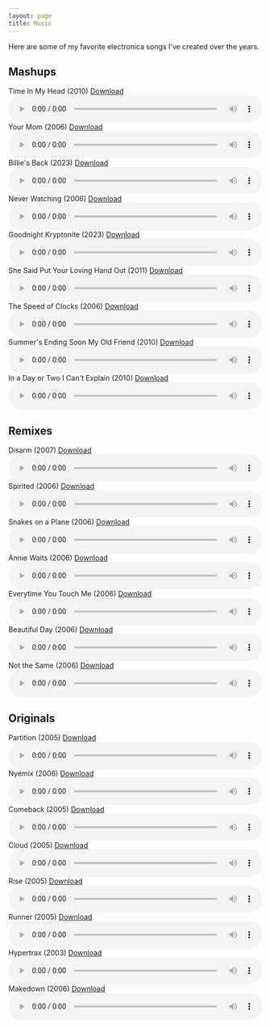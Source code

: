 ```yaml
---
layout: page
title: Music
---
```


Here are some of my favorite electronica songs I've created over the years.

## Mashups

<div class="audio-player" id="time-in-my-head">
  <div class="title-download-container">
    <a href="#time-in-my-head" style="text-decoration: none; color: inherit;"><span>Time In My Head (2010)</span></a>
    <a href="/downloads/mashups/04%20Time%20In%20My%20Head.mp3" class="download-link" download="Jace Browning - Time In My Head.mp3">Download</a>
  </div>
  <audio controls style="width:100%;">
    <source src="/downloads/mashups/04%20Time%20In%20My%20Head.mp3" type="audio/mpeg">
  </audio>
</div>

<div class="audio-player" id="your-mom">
  <div class="title-download-container">
    <a href="#your-mom" style="text-decoration: none; color: inherit;"><span>Your Mom (2006)</span></a>
    <a href="/downloads/mashups/02%20Your%20Mom.mp3" class="download-link" download="Jace Browning - Your Mom.mp3">Download</a>
  </div>
  <audio controls style="width:100%;">
    <source src="/downloads/mashups/02%20Your%20Mom.mp3" type="audio/mpeg">
  </audio>
</div>

<div class="audio-player" id="billies-back">
  <div class="title-download-container">
    <a href="#billies-back" style="text-decoration: none; color: inherit;"><span>Billie's Back (2023)</span></a>
    <a href="/downloads/mashups/08%20Billie's%20Back.mp3" class="download-link" download="Jace Browning - Billie's Back.mp3">Download</a>
  </div>
  <audio controls style="width:100%;">
    <source src="/downloads/mashups/08%20Billie's%20Back.mp3" type="audio/mpeg">
  </audio>
</div>

<div class="audio-player" id="never-watching">
  <div class="title-download-container">
    <a href="#never-watching" style="text-decoration: none; color: inherit;"><span>Never Watching (2006)</span></a>
    <a href="/downloads/mashups/03%20Never%20Watching.mp3" class="download-link" download="Jace Browning - Never Watching.mp3">Download</a>
  </div>
  <audio controls style="width:100%;">
    <source src="/downloads/mashups/03%20Never%20Watching.mp3" type="audio/mpeg">
  </audio>
</div>

<div class="audio-player" id="goodnight-kryptonite">
  <div class="title-download-container">
    <a href="#goodnight-kryptonite" style="text-decoration: none; color: inherit;"><span>Goodnight Kryptonite (2023)</span></a>
    <a href="/downloads/mashups/09%20Goodnight%20Kryptonite.mp3" class="download-link" download="Jace Browning - Goodnight Kryptonite.mp3">Download</a>
  </div>
  <audio controls style="width:100%;">
    <source src="/downloads/mashups/09%20Goodnight%20Kryptonite.mp3" type="audio/mpeg">
  </audio>
</div>

<div class="audio-player" id="she-said-put-your-loving-hand-out">
  <div class="title-download-container">
    <a href="#she-said-put-your-loving-hand-out" style="text-decoration: none; color: inherit;"><span>She Said Put Your Loving Hand Out (2011)</span></a>
    <a href="/downloads/mashups/07%20She%20Said%20Put%20Your%20Loving%20Hand%20Out.mp3" class="download-link" download="Jace Browning - She Said Put Your Loving Hand Out.mp3">Download</a>
  </div>
  <audio controls style="width:100%;">
    <source src="/downloads/mashups/07%20She%20Said%20Put%20Your%20Loving%20Hand%20Out.mp3" type="audio/mpeg">
  </audio>
</div>

<div class="audio-player" id="the-speed-of-clocks">
  <div class="title-download-container">
    <a href="#the-speed-of-clocks" style="text-decoration: none; color: inherit;"><span>The Speed of Clocks (2006)</span></a>
    <a href="/downloads/mashups/01%20The%20Speed%20of%20Clocks.mp3" class="download-link" download="Jace Browning - The Speed of Clocks.mp3">Download</a>
  </div>
  <audio controls style="width:100%;">
    <source src="/downloads/mashups/01%20The%20Speed%20of%20Clocks.mp3" type="audio/mpeg">
  </audio>
</div>

<div class="audio-player" id="summers-ending-soon-my-old-friend">
  <div class="title-download-container">
    <a href="#summers-ending-soon-my-old-friend" style="text-decoration: none; color: inherit;"><span>Summer's Ending Soon My Old Friend (2010)</span></a>
    <a href="/downloads/mashups/05%20Summer's%20Ending%20Soon%20My%20Old%20Friend.mp3" class="download-link" download="Jace Browning - Summer's Ending Soon My Old Friend.mp3">Download</a>
  </div>
  <audio controls style="width:100%;">
    <source src="/downloads/mashups/05%20Summer's%20Ending%20Soon%20My%20Old%20Friend.mp3" type="audio/mpeg">
  </audio>
</div>

<div class="audio-player" id="in-a-day-or-two-i-cant-explain">
  <div class="title-download-container">
    <a href="#in-a-day-or-two-i-cant-explain" style="text-decoration: none; color: inherit;"><span>In a Day or Two I Can't Explain (2010)</span></a>
    <a href="/downloads/mashups/06%20In%20a%20Day%20or%20Two%20I%20Can't%20Explain.mp3" class="download-link" download="Jace Browning - In a Day or Two I Can't Explain.mp3">Download</a>
  </div>
  <audio controls style="width:100%;">
    <source src="/downloads/mashups/06%20In%20a%20Day%20or%20Two%20I%20Can't%20Explain.mp3" type="audio/mpeg">
  </audio>
</div>


## Remixes

<div class="audio-player" id="disarm">
  <div class="title-download-container">
    <a href="#disarm" style="text-decoration: none; color: inherit;"><span>Disarm  (2007)</span></a>
    <a href="/downloads/remixes/07%20Disarm%20%5BRemix%5D.mp3" class="download-link" download="Jace Browning - Disarm [Remix].mp3">Download</a>
  </div>
  <audio controls style="width:100%;">
    <source src="/downloads/remixes/07%20Disarm%20%5BRemix%5D.mp3" type="audio/mpeg">
  </audio>
</div>

<div class="audio-player" id="spirited">
  <div class="title-download-container">
    <a href="#spirited" style="text-decoration: none; color: inherit;"><span>Spirited (2006)</span></a>
    <a href="/downloads/remixes/04%20Spirited.mp3" class="download-link" download="Jace Browning - Spirited.mp3">Download</a>
  </div>
  <audio controls style="width:100%;">
    <source src="/downloads/remixes/04%20Spirited.mp3" type="audio/mpeg">
  </audio>
</div>

<div class="audio-player" id="snakes-on-a-plane">
  <div class="title-download-container">
    <a href="#snakes-on-a-plane" style="text-decoration: none; color: inherit;"><span>Snakes on a Plane  (2006)</span></a>
    <a href="/downloads/remixes/06%20Snakes%20on%20a%20Plane%20%5BRemix%5D.mp3" class="download-link" download="Jace Browning - Snakes on a Plane [Remix].mp3">Download</a>
  </div>
  <audio controls style="width:100%;">
    <source src="/downloads/remixes/06%20Snakes%20on%20a%20Plane%20%5BRemix%5D.mp3" type="audio/mpeg">
  </audio>
</div>

<div class="audio-player" id="annie-waits">
  <div class="title-download-container">
    <a href="#annie-waits" style="text-decoration: none; color: inherit;"><span>Annie Waits  (2006)</span></a>
    <a href="/downloads/remixes/01%20Annie%20Waits%20%5BRemix%5D.mp3" class="download-link" download="Jace Browning - Annie Waits [Remix].mp3">Download</a>
  </div>
  <audio controls style="width:100%;">
    <source src="/downloads/remixes/01%20Annie%20Waits%20%5BRemix%5D.mp3" type="audio/mpeg">
  </audio>
</div>

<div class="audio-player" id="everytime-you-touch-me">
  <div class="title-download-container">
    <a href="#everytime-you-touch-me" style="text-decoration: none; color: inherit;"><span>Everytime You Touch Me  (2006)</span></a>
    <a href="/downloads/remixes/05%20Everytime%20You%20Touch%20Me%20%5BRemix%5D.mp3" class="download-link" download="Jace Browning - Everytime You Touch Me [Remix].mp3">Download</a>
  </div>
  <audio controls style="width:100%;">
    <source src="/downloads/remixes/05%20Everytime%20You%20Touch%20Me%20%5BRemix%5D.mp3" type="audio/mpeg">
  </audio>
</div>

<div class="audio-player" id="beautiful-day">
  <div class="title-download-container">
    <a href="#beautiful-day" style="text-decoration: none; color: inherit;"><span>Beautiful Day  (2006)</span></a>
    <a href="/downloads/remixes/03%20Beautiful%20Day%20%5BRemix%5D.mp3" class="download-link" download="Jace Browning - Beautiful Day [Remix].mp3">Download</a>
  </div>
  <audio controls style="width:100%;">
    <source src="/downloads/remixes/03%20Beautiful%20Day%20%5BRemix%5D.mp3" type="audio/mpeg">
  </audio>
</div>

<div class="audio-player" id="not-the-same">
  <div class="title-download-container">
    <a href="#not-the-same" style="text-decoration: none; color: inherit;"><span>Not the Same  (2006)</span></a>
    <a href="/downloads/remixes/02%20Not%20the%20Same%20%5BRemix%5D.mp3" class="download-link" download="Jace Browning - Not the Same [Remix].mp3">Download</a>
  </div>
  <audio controls style="width:100%;">
    <source src="/downloads/remixes/02%20Not%20the%20Same%20%5BRemix%5D.mp3" type="audio/mpeg">
  </audio>
</div>


## Originals

<div class="audio-player" id="partition">
  <div class="title-download-container">
    <a href="#partition" style="text-decoration: none; color: inherit;"><span>Partition (2005)</span></a>
    <a href="/downloads/originals/11%20Partition.mp3" class="download-link" download="Jace Browning - Partition.mp3">Download</a>
  </div>
  <audio controls style="width:100%;">
    <source src="/downloads/originals/11%20Partition.mp3" type="audio/mpeg">
  </audio>
</div>

<div class="audio-player" id="nyemix">
  <div class="title-download-container">
    <a href="#nyemix" style="text-decoration: none; color: inherit;"><span>Nyemix (2006)</span></a>
    <a href="/downloads/originals/12%20Nyemix.mp3" class="download-link" download="Jace Browning - Nyemix.mp3">Download</a>
  </div>
  <audio controls style="width:100%;">
    <source src="/downloads/originals/12%20Nyemix.mp3" type="audio/mpeg">
  </audio>
</div>

<div class="audio-player" id="comeback">
  <div class="title-download-container">
    <a href="#comeback" style="text-decoration: none; color: inherit;"><span>Comeback (2005)</span></a>
    <a href="/downloads/originals/07%20Comeback.mp3" class="download-link" download="Jace Browning - Comeback.mp3">Download</a>
  </div>
  <audio controls style="width:100%;">
    <source src="/downloads/originals/07%20Comeback.mp3" type="audio/mpeg">
  </audio>
</div>

<div class="audio-player" id="cloud">
  <div class="title-download-container">
    <a href="#cloud" style="text-decoration: none; color: inherit;"><span>Cloud (2005)</span></a>
    <a href="/downloads/originals/09%20Cloud.mp3" class="download-link" download="Jace Browning - Cloud.mp3">Download</a>
  </div>
  <audio controls style="width:100%;">
    <source src="/downloads/originals/09%20Cloud.mp3" type="audio/mpeg">
  </audio>
</div>

<div class="audio-player" id="rise">
  <div class="title-download-container">
    <a href="#rise" style="text-decoration: none; color: inherit;"><span>Rise (2005)</span></a>
    <a href="/downloads/originals/05%20Rise.mp3" class="download-link" download="Jace Browning - Rise.mp3">Download</a>
  </div>
  <audio controls style="width:100%;">
    <source src="/downloads/originals/05%20Rise.mp3" type="audio/mpeg">
  </audio>
</div>

<div class="audio-player" id="runner">
  <div class="title-download-container">
    <a href="#runner" style="text-decoration: none; color: inherit;"><span>Runner (2005)</span></a>
    <a href="/downloads/originals/10%20Runner.mp3" class="download-link" download="Jace Browning - Runner.mp3">Download</a>
  </div>
  <audio controls style="width:100%;">
    <source src="/downloads/originals/10%20Runner.mp3" type="audio/mpeg">
  </audio>
</div>

<div class="audio-player" id="hypertrax">
  <div class="title-download-container">
    <a href="#hypertrax" style="text-decoration: none; color: inherit;"><span>Hypertrax (2003)</span></a>
    <a href="/downloads/originals/01%20Hypertrax.mp3" class="download-link" download="Jace Browning - Hypertrax.mp3">Download</a>
  </div>
  <audio controls style="width:100%;">
    <source src="/downloads/originals/01%20Hypertrax.mp3" type="audio/mpeg">
  </audio>
</div>

<div class="audio-player" id="makedown">
  <div class="title-download-container">
    <a href="#makedown" style="text-decoration: none; color: inherit;"><span>Makedown (2006)</span></a>
    <a href="/downloads/originals/13%20Makedown.mp3" class="download-link" download="Jace Browning - Makedown.mp3">Download</a>
  </div>
  <audio controls style="width:100%;">
    <source src="/downloads/originals/13%20Makedown.mp3" type="audio/mpeg">
  </audio>
</div>

<script>
  function removeExistingHighlights() {
    const highlightedPlayers = document.querySelectorAll(".highlighted");
    highlightedPlayers.forEach(function(player) {
      player.classList.remove("highlighted");
      adjustScrollPosition();
    });
  }

  function highlightAudioPlayer(anchor) {
    removeExistingHighlights();
    const audioPlayer = document.querySelector(anchor);
    if (audioPlayer) {
      audioPlayer.classList.add("highlighted");
      adjustScrollPosition();
    }
  }

  function adjustScrollPosition() {
    const extraSpace = 15;
    if (window.scrollY > 0) {
      window.scrollTo(window.scrollX, window.scrollY - extraSpace);
    }
  }

  document.addEventListener("DOMContentLoaded", function() {
    const anchor = window.location.hash;
    if (anchor) {
      highlightAudioPlayer(anchor);
    }
  });

  window.addEventListener("hashchange", function() {
    const anchor = window.location.hash;
    if (anchor) {
      highlightAudioPlayer(anchor);
    }
  });
</script>
